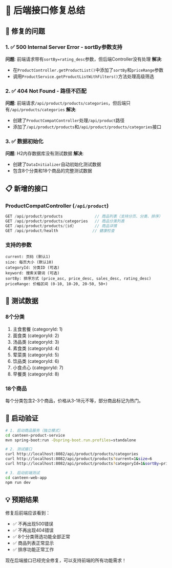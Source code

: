 # 🎯 后端接口修复总结

## 🔧 修复的问题

### 1. ✅ 500 Internal Server Error - sortBy参数支持
**问题**: 前端请求带有`sortBy=rating_desc`参数，但后端Controller没有处理
**解决**: 
- 在`ProductController.getProductList()`中添加了`sortBy`和`priceRange`参数
- 调用`ProductService.getProductListWithFilters()`方法处理高级筛选

### 2. ✅ 404 Not Found - 路径不匹配
**问题**: 前端请求`/api/product/products/categories`，但后端只有`/api/products/categories`
**解决**: 
- 创建了`ProductCompatController`处理`/api/product`路径
- 添加了`/api/product/products`和`/api/product/products/categories`接口

### 3. ✅ 数据初始化
**问题**: H2内存数据库没有测试数据
**解决**: 
- 创建了`DataInitializer`自动初始化测试数据
- 包含8个分类和18个商品的完整测试数据

## 📋 新增的接口

### ProductCompatController (`/api/product`)
```java
GET /api/product/products              // 商品列表（支持分页、分类、排序）
GET /api/product/products/categories   // 商品分类列表  
GET /api/product/products/{id}         // 商品详情
GET /api/product/health               // 健康检查
```

### 支持的参数
```
current: 页码 (默认1)
size: 每页大小 (默认10)  
categoryId: 分类ID (可选)
keyword: 搜索关键词 (可选)
sortBy: 排序方式 (price_asc, price_desc, sales_desc, rating_desc)
priceRange: 价格区间 (0-10, 10-20, 20-50, 50+)
```

## 🎉 测试数据

### 8个分类
1. 主食套餐 (categoryId: 1)
2. 面食类 (categoryId: 2)  
3. 汤品类 (categoryId: 3)
4. 素食类 (categoryId: 4)
5. 荤菜类 (categoryId: 5)
6. 饮品类 (categoryId: 6)
7. 小食点心 (categoryId: 7)
8. 早餐类 (categoryId: 8)

### 18个商品
每个分类包含2-3个商品，价格从3-18元不等，部分商品标记为热门。

## 🚀 启动验证

```bash
# 1. 启动商品服务（独立模式）
cd canteen-product-service
mvn spring-boot:run -Dspring-boot.run.profiles=standalone

# 2. 测试接口
curl http://localhost:8082/api/product/products/categories
curl http://localhost:8082/api/product/products?current=1&size=6
curl http://localhost:8082/api/product/products?categoryId=1&sortBy=price_desc

# 3. 启动前端测试
cd canteen-web-app
npm run dev
```

## 💡 预期结果

修复后前端应该看到：
- ✅ 不再出现500错误
- ✅ 不再出现404错误  
- ✅ 8个分类筛选功能全部正常
- ✅ 商品列表正常显示
- ✅ 排序功能正常工作

现在后端接口已经完全修复，可以支持前端的所有功能需求！